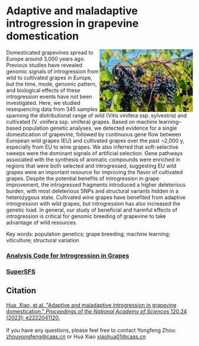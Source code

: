 Adaptive and maladaptive introgression in grapevine domestication
====================
<img src="https://github.com/zhouyflab/Grapevine_Adaptive_Maladaptive_Introgression/blob/main/grapevine.jpg" align="right" width="50%">
Domesticated grapevines spread to Europe around 3,000 years ago. Previous studies have revealed genomic signals of introgression from wild to cultivated grapes in Europe, but the time, mode, genomic pattern, and biological effects of these introgression events have not been investigated. Here, we studied resequencing data from 345 samples spanning the distributional range of wild (Vitis vinifera ssp. sylvestris) and cultivated (V. vinifera ssp. vinifera) grapes. Based on machine learning–based population genetic analyses, we detected evidence for a single domestication of grapevine, followed by continuous gene flow between European wild grapes (EU) and cultivated grapes over the past ~2,000 y, especially from EU to wine grapes. We also inferred that soft-selective sweeps were the dominant signals of artificial selection. Gene pathways associated with the synthesis of aromatic compounds were enriched in regions that were both selected and introgressed, suggesting EU wild grapes were an important resource for improving the flavor of cultivated grapes. Despite the potential benefits of introgression in grape improvement, the introgressed fragments introduced a higher deleterious burden, with most deleterious SNPs and structural variants hidden in a heterozygous state. Cultivated wine grapes have benefited from adaptive introgression with wild grapes, but introgression has also increased the genetic load. In general, our study of beneficial and harmful effects of introgression is critical for genomic breeding of grapevine to take advantage of wild resources.

Key words: population genetics; grape breeding; machine learning; viticulture; structural variation

### [Analysis Code for Introgression in Grapes](https://github.com/xhchauvet/analysis-code-for-introgression-in-grapes)
### [SuperSFS](https://github.com/xhchauvet/superSFS)

## Citation
[Hua, Xiao, et al. "Adaptive and maladaptive introgression in grapevine domestication." *Proceedings of the National Academy of Sciences* 120.24 (2023): e2222041120.](https://www.pnas.org/doi/10.1073/pnas.2222041120) \
\
If you have any questions, please feel free to contact Yongfeng Zhou: zhouyongfeng@caas.cn or Hua Xiao xiaohua01@caas.cn
